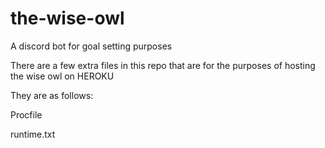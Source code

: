 # the-wise-owl
A discord bot for goal setting purposes

There are a few extra files in this repo that are for the purposes of hosting the wise owl on HEROKU

They are as follows:

  Procfile
  
  runtime.txt
